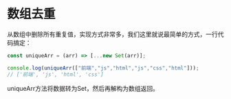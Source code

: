 # 数组去重

从数组中删除所有重复值，实现方式非常多，我们这里就说最简单的方式，一行代码搞定：

```js
const uniqueArr = (arr) => [...new Set(arr)];

console.log(uniqueArr(["前端","js","html","js","css","html"]));
// ['前端', 'js', 'html', 'css']

```

uniqueArr方法将数据转为Set，然后再解构为数组返回。